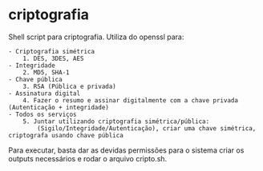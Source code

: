 # criptografia
Shell script para criptografia.
Utiliza do openssl para:

	- Criptografia simétrica
		1. DES, 3DES, AES
	- Integridade
		2. MD5, SHA-1
	- Chave pública
		3. RSA (Pública e privada)
	- Assinatura digital
		4. Fazer o resumo e assinar digitalmente com a chave privada (Autenticação + integridade)
	- Todos os serviços
		5. Juntar utilizando criptografia simétrica/pública:
			(Sigilo/Integridade/Autenticação), criar uma chave simétrica, criptografa usando chave pública

Para executar, basta dar as devidas permissões para o sistema criar os outputs necessários e rodar o arquivo cripto.sh.
